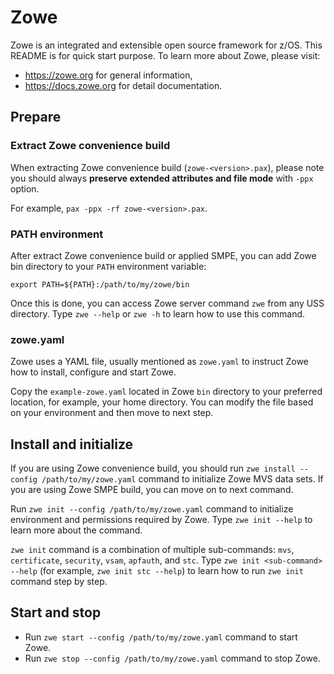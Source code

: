 # Zowe

Zowe is an integrated and extensible open source framework for z/OS.  This README is for quick start purpose. To learn more about Zowe, please visit:

- https://zowe.org for general information,
- https://docs.zowe.org for detail documentation.

## Prepare

### Extract Zowe convenience build

When extracting Zowe convenience build (`zowe-<version>.pax`), please note you should always **preserve extended attributes and file mode** with `-ppx` option.

For example, `pax -ppx -rf zowe-<version>.pax`.

### PATH environment

After extract Zowe convenience build or applied SMPE, you can add Zowe bin directory to your `PATH` environment variable:

```
export PATH=${PATH}:/path/to/my/zowe/bin
```

Once this is done, you can access Zowe server command `zwe` from any USS directory. Type `zwe --help` or `zwe -h` to learn how to use this command.

### zowe.yaml

Zowe uses a YAML file, usually mentioned as `zowe.yaml` to instruct Zowe how to install, configure and start Zowe.

Copy the `example-zowe.yaml` located in Zowe `bin` directory to your preferred location, for example, your home directory. You can modify the file based on your environment and then move to next step.

## Install and initialize

If you are using Zowe convenience build, you should run `zwe install --config /path/to/my/zowe.yaml` command to initialize Zowe MVS data sets. If you are using Zowe SMPE build, you can move on to next command.

Run `zwe init --config /path/to/my/zowe.yaml` command to initialize environment and permissions required by Zowe. Type `zwe init --help` to learn more about the command.

`zwe init` command is a combination of multiple sub-commands: `mvs`, `certificate`, `security`, `vsam`, `apfauth`, and `stc`. Type `zwe init <sub-command> --help` (for example, `zwe init stc --help`) to learn how to run `zwe init` command step by step.

## Start and stop

- Run `zwe start --config /path/to/my/zowe.yaml` command to start Zowe.
- Run `zwe stop --config /path/to/my/zowe.yaml` command to stop Zowe.
